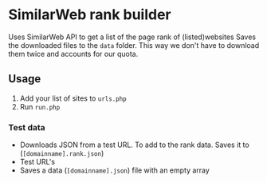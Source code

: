 # SimilarWeb rank builder
Uses SimilarWeb API to get a list of the page rank of (listed)websites
Saves the downloaded files to the `data` folder. This way we don't have to download them twice and accounts for our quota.

## Usage
1. Add your list of sites to `urls.php`
2. Run `run.php`

### Test data
- Downloads JSON from a test URL. To add to the rank data. Saves it to (`[domainname].rank.json`)
- Test URL's
- Saves a data (`[domainname].json`) file with an empty array
